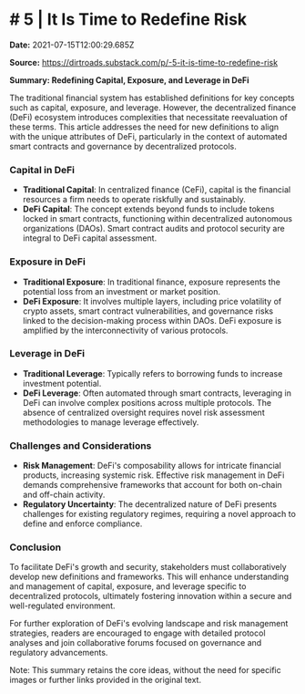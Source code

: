 # # 5 | It Is Time to Redefine Risk

**Date:** 2021-07-15T12:00:29.685Z

**Source:** https://dirtroads.substack.com/p/-5-it-is-time-to-redefine-risk

**Summary: Redefining Capital, Exposure, and Leverage in DeFi**

The traditional financial system has established definitions for key concepts such as capital, exposure, and leverage. However, the decentralized finance (DeFi) ecosystem introduces complexities that necessitate reevaluation of these terms. This article addresses the need for new definitions to align with the unique attributes of DeFi, particularly in the context of automated smart contracts and governance by decentralized protocols.

### Capital in DeFi
- **Traditional Capital**: In centralized finance (CeFi), capital is the financial resources a firm needs to operate riskfully and sustainably.
- **DeFi Capital**: The concept extends beyond funds to include tokens locked in smart contracts, functioning within decentralized autonomous organizations (DAOs). Smart contract audits and protocol security are integral to DeFi capital assessment.

### Exposure in DeFi
- **Traditional Exposure**: In traditional finance, exposure represents the potential loss from an investment or market position.
- **DeFi Exposure**: It involves multiple layers, including price volatility of crypto assets, smart contract vulnerabilities, and governance risks linked to the decision-making process within DAOs. DeFi exposure is amplified by the interconnectivity of various protocols.

### Leverage in DeFi
- **Traditional Leverage**: Typically refers to borrowing funds to increase investment potential.
- **DeFi Leverage**: Often automated through smart contracts, leveraging in DeFi can involve complex positions across multiple protocols. The absence of centralized oversight requires novel risk assessment methodologies to manage leverage effectively.

### Challenges and Considerations
- **Risk Management**: DeFi's composability allows for intricate financial products, increasing systemic risk. Effective risk management in DeFi demands comprehensive frameworks that account for both on-chain and off-chain activity.
- **Regulatory Uncertainty**: The decentralized nature of DeFi presents challenges for existing regulatory regimes, requiring a novel approach to define and enforce compliance.

### Conclusion
To facilitate DeFi's growth and security, stakeholders must collaboratively develop new definitions and frameworks. This will enhance understanding and management of capital, exposure, and leverage specific to decentralized protocols, ultimately fostering innovation within a secure and well-regulated environment.

For further exploration of DeFi's evolving landscape and risk management strategies, readers are encouraged to engage with detailed protocol analyses and join collaborative forums focused on governance and regulatory advancements.

Note: This summary retains the core ideas, without the need for specific images or further links provided in the original text.